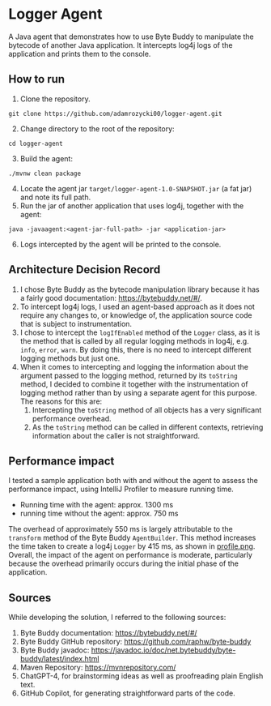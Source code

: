 # Logger Agent

A Java agent that demonstrates how to use Byte Buddy to manipulate the bytecode of another Java application.
It intercepts log4j logs of the application and prints them to the console.

## How to run

1. Clone the repository.

```shell
git clone https://github.com/adamrozycki00/logger-agent.git
```

2. Change directory to the root of the repository:

```shell
cd logger-agent
```

3. Build the agent:

```shell
./mvnw clean package
```

4. Locate the agent jar `target/logger-agent-1.0-SNAPSHOT.jar` (a fat jar) and note its full path.
5. Run the jar of another application that uses log4j, together with the agent:

```shell
java -javaagent:<agent-jar-full-path> -jar <application-jar>
```

6. Logs intercepted by the agent will be printed to the console.

## Architecture Decision Record

1. I chose Byte Buddy as the bytecode manipulation library because it has a fairly good
   documentation: https://bytebuddy.net/#/.
2. To intercept log4j logs, I used an agent-based approach as it does not require any changes to, or knowledge of, the
   application source code that is subject to instrumentation.
3. I chose to intercept the `logIfEnabled` method of the `Logger` class, as it is the method that is called by all
   regular logging methods in log4j, e.g. `info`, `error`, `warn`. By doing this, there is no need to intercept
   different logging methods but just one.
4. When it comes to intercepting and logging the information about the argument passed to the logging method, returned
   by its `toString` method, I decided to combine it together with the instrumentation of logging method rather than by
   using a separate agent for this purpose. The reasons for this are:
    1. Intercepting the `toString` method of all objects has a very significant performance overhead.
    2. As the `toString` method can be called in different contexts, retrieving information about the caller is not
       straightforward.

## Performance impact

I tested a sample application both with and without the agent to assess the performance impact, using IntelliJ Profiler
to measure running time.

* Running time with the agent: approx. 1300 ms
* running time without the agent: approx. 750 ms

The overhead of approximately 550 ms is largely attributable to the `transform` method of the Byte Buddy `AgentBuilder`.
This method increases the time taken to create a log4j `Logger` by 415 ms, as shown
in [profile.png](src/test/resources/profile.png). Overall, the impact of the agent on performance is moderate,
particularly because the overhead primarily occurs during the initial phase of the application.

## Sources

While developing the solution, I referred to the following sources:

1. Byte Buddy documentation: https://bytebuddy.net/#/
2. Byte Buddy GitHub repository: https://github.com/raphw/byte-buddy
3. Byte Buddy javadoc: https://javadoc.io/doc/net.bytebuddy/byte-buddy/latest/index.html
4. Maven Repository: https://mvnrepository.com/
5. ChatGPT-4, for brainstorming ideas as well as proofreading plain English text.
6. GitHub Copilot, for generating straightforward parts of the code.
